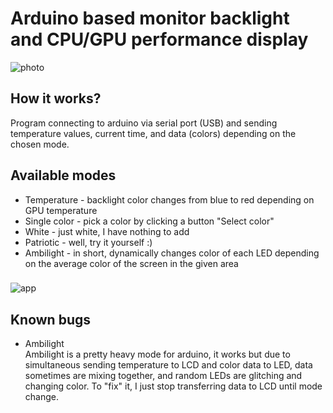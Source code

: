 # Arduino based monitor backlight and CPU/GPU performance display
![photo](https://user-images.githubusercontent.com/92518823/201471047-e6bfb90b-f147-4e55-b614-4cc33842591b.jpg)
## How it works?
Program connecting to arduino via serial port (USB) and sending temperature values, current time, and data (colors) depending on the chosen mode.
## Available modes
* Temperature - backlight color changes from blue to red depending on GPU temperature
* Single color - pick a color by clicking a button "Select color"
* White - just white, I have nothing to add
* Patriotic - well, try it yourself :)
* Ambilight - in short, dynamically changes color of each LED depending on the average color of the screen in the given area

###
![app](https://user-images.githubusercontent.com/92518823/201470841-2bd74fac-de7e-4d50-8f09-7f31d22ccdcf.png)

## Known bugs
* Ambilight <br />
Ambilight is a pretty heavy mode for arduino, it works but due to simultaneous sending temperature to LCD and color data to LED, data sometimes are mixing together, and random LEDs are glitching and changing color. To "fix" it, I just stop transferring data to LCD until mode change.
